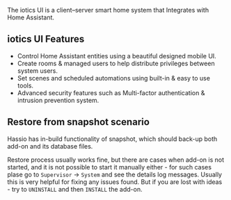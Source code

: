 The iotics UI is a client–server smart home system that Integrates with Home Assistant. 

## iotics UI Features

- Control Home Assistant entities using a beautiful designed mobile UI.
- Create rooms & managed users to help distribute privileges between system users.
- Set scenes and scheduled automations using built-in & easy to use tools.
- Advanced security features such as Multi-factor authentication & intrusion prevention system.

## Restore from snapshot scenario

Hassio has in-build functionality of snapshot, which should back-up both add-on and its database files. 

Restore process usually works fine, but there are cases when add-on is not started, and it is not possible to start it manually either - for such cases plase go to `Supervisor` -> `System` and see the details log messages. Usually this is very helpful for fixing any issues found. But if you are lost with ideas - try to `UNINSTALL` and then `INSTALL` the add-on.
